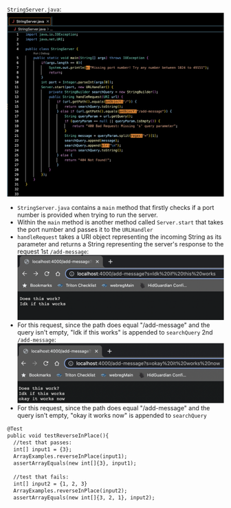 `StringServer.java`:
![Image](https://github.com/whatuptj/cse15l-lab-reports/blob/main/stringserver.png)
- `StringServer.java` contains a `main` method that firstly checks if a port number is provided when trying to run the server.
- Within the `main` method is another method called `Server.start` that takes the port number and passes it to the `URLHandler`
- `handleRequest` takes a URI object representing the incoming String as its parameter and returns a String representing the server's response to the request
1st `/add-message`:
![Image](https://github.com/whatuptj/cse15l-lab-reports/blob/main/idk.png)
- For this request, since the path does equal "/add-message" and the query isn't empty, "Idk if this works" is appended to `searchQuery`
2nd `/add-message`:
![Image](https://github.com/whatuptj/cse15l-lab-reports/blob/main/okay.png)
- For this request, since the path does equal "/add-message" and the query isn't empty, "okay it works now" is appended to `searchQuery`
```
@Test
public void testReverseInPlace(){
  //test that passes:
  int[] input1 = {3};
  ArrayExamples.reverseInPlace(input1);
  assertArrayEquals(new int[]{3}, input1);
  
  //test that fails:
  int[] input2 = {1, 2, 3}
  ArrayExamples.reverseInPlace(input2);
  assertArrayEquals(new int[]{3, 2, 1}, input2);
```
